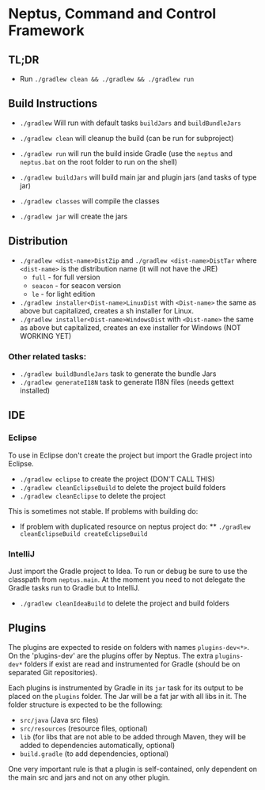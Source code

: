 # Neptus, Command and Control Framework

## TL;DR

* Run `./gradlew clean && ./gradlew && ./gradlew run`

## Build Instructions

* `./gradlew` Will run with default tasks `buildJars` and `buildBundleJars`
* `./gradlew clean` will cleanup the build (can be run for subproject)
* `./gradlew run` will run the build inside Gradle (use the `neptus` and `neptus.bat` 
  on the root folder to run on the shell)

* `./gradlew buildJars` will build main jar and plugin jars (and tasks of type jar)
* `./gradlew classes` will compile the classes
* `./gradlew jar` will create the jars

## Distribution

* `./gradlew <dist-name>DistZip` and `./gradlew <dist-name>DistTar` where `<dist-name>`
  is the distribution name (it will not have the JRE)
  * `full` - for full version
  * `seacon` - for seacon version
  * `le` - for light edition
* `./gradlew installer<Dist-name>LinuxDist` with `<Dist-name>` the same as above but
  capitalized, creates a sh installer for Linux.
* `./gradlew installer<Dist-name>WindowsDist` with `<Dist-name>` the same as above but
  capitalized, creates an exe installer for Windows (NOT WORKING YET)

### Other related tasks:

* `./gradlew buildBundleJars` task to generate the bundle Jars
* `./gradlew generateI18N` task to generate I18N files (needs gettext installed)

## IDE

### Eclipse

To use in Eclipse don't create the project but import the Gradle project into Eclipse.

* `./gradlew eclipse` to create the project (DON'T CALL THIS)
* `./gradlew cleanEclipseBuild` to delete the project build folders
* `./gradlew cleanEclipse` to delete the project

This is sometimes not stable. If problems with building do:

* If problem with duplicated resource on neptus project do:
    ** `./gradlew cleanEclipseBuild createEclipseBuild`

### IntelliJ

Just import the Gradle project to Idea. To run or debug be sure to use the classpath from
`neptus.main`. At the moment you need to not delegate the Gradle tasks run to Gradle but
to IntelliJ.

* `./gradlew cleanIdeaBuild` to delete the project and build folders

## Plugins

The plugins are expected to reside on folders with names `plugins-dev<*>`. On the 'plugins-dev'
are the plugins offer by Neptus. The extra `plugins-dev*` folders if exist are read and
instrumented for Gradle (should be on separated Git repositories).

Each plugins is instrumented by Gradle in its `jar` task for its output to be placed on the
`plugins` folder. The Jar will be a fat jar with all libs in it. The folder structure is
expected to be the following:

* `src/java` (Java src files)
* `src/resources` (resource files, optional)
* `lib` (for libs that are not able to be added through Maven, they will be added to
  dependencies automatically, optional)
* `build.gradle` (to add dependencies, optional)

One very important rule is that a plugin is self-contained, only dependent on the main src
and jars and not on any other plugin.
